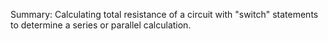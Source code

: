 Summary: Calculating total resistance of a circuit with "switch" statements to determine a series or parallel calculation.
